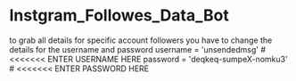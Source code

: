 # Instgram_Followes_Data_Bot
to grab all details for specific account followers
you have to change the details for the username and password
username = 'unsendedmsg' # <<<<<<< ENTER USERNAME HERE
password = 'deqkeq-sumpeX-nomku3' # <<<<<<< ENTER PASSWORD HERE
